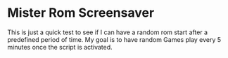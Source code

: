 # Mister Rom Screensaver
This is just a quick test to see if I can have a random rom start after a predefined period of time. My goal is to have random Games play every 5 minutes once the script is activated.
